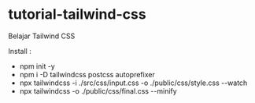 # tutorial-tailwind-css
Belajar Tailwind CSS

Install :
- npm init -y
- npm i -D tailwindcss postcss autoprefixer
- npx tailwindcss -i ./src/css/input.css -o ./public/css/style.css --watch
- npx tailwindcss -o ./public/css/final.css --minify
